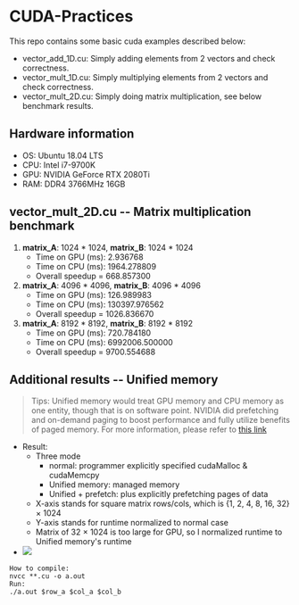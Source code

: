 # CUDA-Practices
This repo contains some basic cuda examples described below:
* vector_add_1D.cu: Simply adding elements from 2 vectors and check correctness.
* vector_mult_1D.cu: Simply multiplying elements from 2 vectors and check correctness.
* vector_mult_2D.cu: Simply doing matrix multiplication, see below benchmark results.
## Hardware information
* OS: Ubuntu 18.04 LTS
* CPU: Intel i7-9700K
* GPU: NVIDIA GeForce RTX 2080Ti
* RAM: DDR4 3766MHz 16GB
## vector_mult_2D.cu -- Matrix multiplication benchmark
1. **matrix_A**: 1024 * 1024, **matrix_B**: 1024 * 1024
    * Time on GPU (ms): 2.936768
    * Time on CPU (ms): 1964.278809
    * Overall speedup = 668.857300
2. **matrix_A**: 4096 * 4096, **matrix_B**: 4096 * 4096
    * Time on GPU (ms): 126.989983
    * Time on CPU (ms): 130397.976562
    * Overall speedup = 1026.836670
3. **matrix_A**: 8192 * 8192, **matrix_B**: 8192 * 8192
    * Time on GPU (ms): 720.784180
    * Time on CPU (ms): 6992006.500000
    * Overall speedup = 9700.554688
## Additional results -- Unified memory
> Tips: Unified memory would treat GPU memory and CPU memory as one entity, though that is on software point. NVIDIA did prefetching and on-demand paging to boost performance and fully utilize benefits of paged memory.
> For more information, please refer to [this link](https://developer.nvidia.com/blog/unified-memory-cuda-beginners/)
* Result: 
    * Three mode
        * normal: programmer explicitly specified cudaMalloc & cudaMemcpy
        * Unified memory: managed memory
        * Unified + prefetch: plus explicitly prefetching pages of data
    * X-axis stands for square matrix rows/cols, which is {1, 2, 4, 8, 16, 32} $\times$ 1024
    * Y-axis stands for runtime normalized to normal case
    * Matrix of 32 $\times$ 1024 is too large for GPU, so I normalized runtime to Unified memory's runtime
* ![](https://i.imgur.com/6sAQezt.png)
```
How to compile:
nvcc **.cu -o a.out
Run:
./a.out $row_a $col_a $col_b
```
